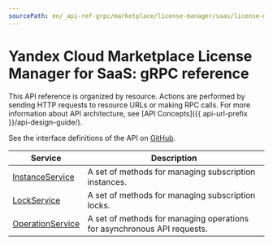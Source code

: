 ```yaml
---
sourcePath: en/_api-ref-grpc/marketplace/license-manager/saas/license-manager/saas/api-ref/grpc/index.md
---
```

# Yandex Cloud Marketplace License Manager for SaaS: gRPC reference
This API reference is organized by resource. Actions are performed by sending HTTP requests to resource URLs or making RPC calls. For more information about API architecture, see [API Concepts]({{ api-url-prefix }}/api-design-guide/).

See the interface definitions of the API on [GitHub](https://github.com/yandex-cloud/cloudapi).

Service | Description
--- | ---
[InstanceService](./instance_service.md) | A set of methods for managing subscription instances.
[LockService](./lock_service.md) | A set of methods for managing subscription locks.
[OperationService](./operation_service.md) | A set of methods for managing operations for asynchronous API requests.
